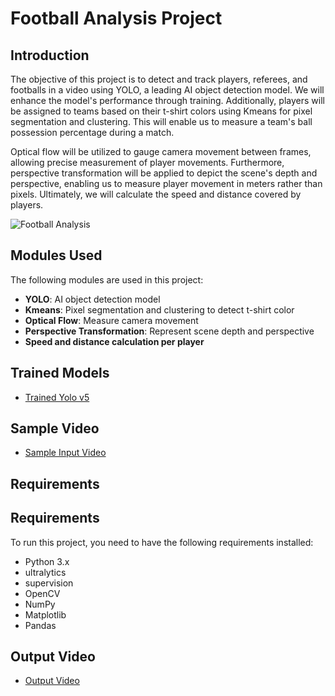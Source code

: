 # Football Analysis Project

## Introduction

The objective of this project is to detect and track players, referees, and footballs in a video using YOLO, a leading AI object detection model. We will enhance the model's performance through training. Additionally, players will be assigned to teams based on their t-shirt colors using Kmeans for pixel segmentation and clustering. This will enable us to measure a team's ball possession percentage during a match.

Optical flow will be utilized to gauge camera movement between frames, allowing precise measurement of player movements. Furthermore, perspective transformation will be applied to depict the scene's depth and perspective, enabling us to measure player movement in meters rather than pixels. Ultimately, we will calculate the speed and distance covered by players.

![Football Analysis](https://github.com/nullpwn/AI-ML-Football-Analysis-System/blob/main/output_videos/screenshot.png)


## Modules Used

The following modules are used in this project:

- **YOLO**: AI object detection model
- **Kmeans**: Pixel segmentation and clustering to detect t-shirt color
- **Optical Flow**: Measure camera movement
- **Perspective Transformation**: Represent scene depth and perspective
- **Speed and distance calculation per player**

## Trained Models

- [Trained Yolo v5](https://drive.google.com/drive/folders/1xMlcsLhJWE_zlFGrHA15dbuxVw_xlOn-?usp=sharing)

## Sample Video

- [Sample Input Video](https://drive.google.com/file/d/1xpB9azsAdY_xoGzSRgctp2Km7d7jE8ts/view?usp=sharing)

## Requirements

## Requirements

To run this project, you need to have the following requirements installed:

- Python 3.x
- ultralytics
- supervision
- OpenCV
- NumPy
- Matplotlib
- Pandas


## Output Video

- [Output Video](https://drive.google.com/file/d/1CSIgV4Gn8izurFa8lNLRM94XGYS8jJJV/view?usp=sharing)
